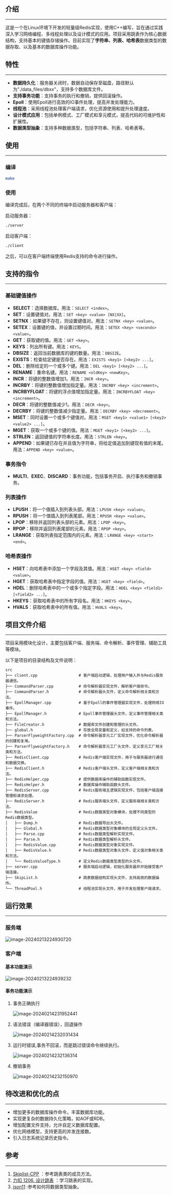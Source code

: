 ## 介绍

___

​	这是一个在Linux环境下开发的轻量级Redis实现，使用C++编写，旨在通过实践深入学习网络编程、多线程处理以及设计模式的应用。项目采用跳表作为核心数据结构，支持基本的键值存储操作。目前实现了**字符串、列表、哈希表**数据类型的数据存取、以及基本的数据库操作功能。

## 特性

___

- **数据持久化**：服务器关闭时，数据自动保存至磁盘，路径默认为"./data_files/dbxx"，支持多个数据库文件。
- **支持事务功能**：支持事务的执行和撤销，提供回滚操作。
- **Epoll**：使用Epoll进行高效的IO事件处理，提高并发处理能力。
- **线程池**：采用线程池处理客户端请求，优化资源使用和提升处理速度。
- **设计模式应用**：包括单例模式、工厂模式和享元模式，提高代码的可维护性和扩展性。
- **数据类型抽象**：支持多种数据类型，包括字符串、列表、哈希表等。

## 使用

___

### 编译

```bash
make
```

### 使用

编译完成后，在两个不同的终端中启动服务器和客户端：

启动服务器：

```bash
./server
```

启动客户端：

```bash
./client
```

之后，可以在客户端终端使用Redis支持的命令进行操作。

## 支持的指令

___

### 基础键值操作

- **SELECT**：选择数据库。用法：`SELECT <index>`。
- **SET**：设置键值对。用法：`SET <key> <value> [NX|XX]`。
- **SETNX**：如果键不存在，则设置键值对。用法：`SETNX <key> <value>`。
- **SETEX**：设置键的值，并设置过期时间。用法：`SETEX <key> <seconds> <value>`。
- **GET**：获取键的值。用法：`GET <key>`。
- **KEYS**：列出所有键。用法：`KEYS`。
- **DBSIZE**：返回当前数据库的键的数量。用法：`DBSIZE`。
- **EXISTS**：检查给定键是否存在。用法：`EXISTS <key1> [<key2> ...]`。
- **DEL**：删除给定的一个或多个键。用法：`DEL <key1> [<key2> ...]`。
- **RENAME**：重命名键。用法：`RENAME <oldKey> <newKey>`。
- **INCR**：将键的整数值增加1。用法：`INCR <key>`。
- **INCRBY**：将键的整数值增加指定量。用法：`INCRBY <key> <increment>`。
- **INCRBYFLOAT**：将键的浮点值增加指定量。用法：`INCRBYFLOAT <key> <increment>`。
- **DECR**：将键的整数值减少1。用法：`DECR <key>`。
- **DECRBY**：将键的整数值减少指定量。用法：`DECRBY <key> <decrement>`。
- **MSET**：同时设置一个或多个键值对。用法：`MSET <key1> <value1> [<key2> <value2> ...]`。
- **MGET**：获取一个或多个键的值。用法：`MGET <key1> [<key2> ...]`。
- **STRLEN**：返回键值的字符串长度。用法：`STRLEN <key>`。
- **APPEND**：如果键已存在并且值为字符串，将给定值追加到键现有值的末尾。用法：`APPEND <key> <value>`。

### 事务指令

- **MULTI**、**EXEC**、**DISCARD**：事务功能，包括事务开启、执行事务和撤销事务。

### 列表操作

- **LPUSH**：将一个值插入到列表头部。用法：`LPUSH <key> <value>`。
- **RPUSH**：将一个值插入到列表尾部。用法：`RPUSH <key> <value>`。
- **LPOP**：移除并返回列表头部的元素。用法：`LPOP <key>`。
- **RPOP**：移除并返回列表尾部的元素。用法：`RPOP <key>`。
- **LRANGE**：获取列表指定范围内的元素。用法：`LRANGE <key> <start> <end>`。

### 哈希表操作

- **HSET**：向哈希表中添加一个字段及其值。用法：`HSET <key> <field> <value>`。
- **HGET**：获取哈希表中指定字段的值。用法：`HGET <key> <field>`。
- **HDEL**：删除哈希表中的一个或多个指定字段。用法：`HDEL <key> <field1> [<field2> ...]`。
- **HKEYS**：获取哈希表中的所有字段名。用法：`HKEYS <key>`。
- **HVALS**：获取哈希表中的所有值。用法：`HVALS <key>`。

## 项目文件介绍

___

​	项目采用模块化设计，主要包括客户端、服务端、命令解析、事件管理、辅助工具等模块。

以下是项目的目录结构及文件说明：

```
src
├── client.cpp                  # 客户端启动逻辑，处理用户输入并与Redis服务器通信。
├── CommandParser.cpp           # 命令解析器实现文件，解析客户端命令。
├── CommandParser.h             # 命令解析器头文件，定义命令解析相关类和方法。
├── EpollManager.cpp            # 基于Epoll的事件管理器实现文件，处理网络IO事件。
├── EpollManager.h              # Epoll事件管理器头文件，定义事件管理相关类和方法。
├── FileCreator.h               # 数据库文件创建和管理的头文件。
├── global.h                    # 存放全局变量和定义，如支持的命令列表。
├── ParserFlyweightFactory.cpp  # 命令解析器享元工厂实现文件，优化命令解析器的创建和复用。
├── ParserFlyweightFactory.h    # 命令解析器享元工厂头文件，定义享元工厂相关类和方法。
├── RedisClient.cpp             # Redis客户端实现文件，用于与服务器进行通信和数据交换。
├── RedisClient.h               # Redis客户端头文件，定义客户端相关类和方法。
├── RedisHelper.cpp             # 提供数据库操作的辅助函数实现文件。
├── RedisHelper.h               # 数据库操作辅助函数头文件。
├── RedisServer.cpp             # Redis服务端主逻辑实现文件，包括客户端连接管理和请求处理。
├── RedisServer.h               # Redis服务端头文件，定义服务端相关类和方法。
├── RedisValue                  # Redis数据类型对象模块，处理不同类型的Redis数据类型。
│   ├── Dump.h                  # Redis数据导出头文件。
│   ├── Global.h                # Redis数据类型对象模块的全局定义头文件。
│   ├── Parse.cpp               # Redis数据类型解析实现文件。
│   ├── Parse.h                 # Redis数据类型解析头文件。
│   ├── RedisValue.cpp          # Redis数据类型对象实现文件。
│   ├── RedisValue.h            # Redis数据类型对象头文件，定义值对象相关类和方法。
│   └── RedisValueType.h        # 定义Redis数据类型类型的头文件。
├── server.cpp                  # 服务端启动逻辑，初始化服务器并开始接受客户端连接。
├── SkipList.h                  # 跳表数据结构实现头文件，支持高效的数据操作。
└── ThreadPool.h                # 线程池实现头文件，用于并发处理客户端请求。
```

## 运行效果

___

### 服务端

![image-20240213224930720](README.assets/image-20240213224930720.png)

### 客户端

#### 基本功能演示

![image-20240213224939232](README.assets/image-20240213224939232.png)

#### 事务功能演示

1. 事务正确执行

   ![image-20240214231952441](README.assets/image-20240214231952441.png)

2. 语法错误（编译器错误），回退操作

   ![image-20240214232031434](README.assets/image-20240214232031434.png)

3. 运行时错误,事务不回滚，而是跳过错误命令继续执行。

   ![image-20240214232136314](README.assets/image-20240214232136314.png)

4. 撤销事务

   ![image-20240214232150970](README.assets/image-20240214232150970.png)

## 待改进和优化的点

___

- 增加更多的数据库操作命令，丰富数据库功能。
- 实现更复杂的数据持久化策略，如AOF或RDB。
- 增加配置文件支持，允许自定义数据库配置。
- 优化网络模型，支持更高的并发连接数。
- 引入日志系统记录历史指令。

## 参考

___

1. [Skiplist-CPP](https://github.com/youngyangyang04/Skiplist-CPP.git) ：参考跳表类的成员方法。
2. [力扣 1206. 设计跳表](https://leetcode.cn/problems/design-skiplist/) ：学习跳表的实现。
3.  [json11](https://github.com/dropbox/json11) :参考如何将数据类型抽象。

